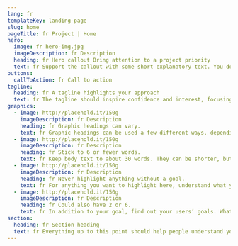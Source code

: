 ```yaml
---
lang: fr
templateKey: landing-page
slug: home
pageTitle: fr Project | Home
hero:
  image: fr hero-img.jpg
  imageDescription: fr Description
  heading: fr Hero callout Bring attention to a project priority
  text: fr Support the callout with some short explanatory text. You don’t need more than a couple of sentences.
buttons:
  callToAction: fr Call to action
tagline:
  heading: fr A tagline highlights your approach
  text: fr The tagline should inspire confidence and interest, focusing on the value that your overall approach offers to your audience. Use a heading typeface and keep your tagline to just a few words, and don’t confuse or mystify. Use the right side of the grid to explain the tagline a bit more. What are your goals? How do you do your work? Write in the present tense, and stay brief here. People who are interested can find details on internal pages.
graphics:
  - image: http://placehold.it/150g
    imageDescription: fr Description
    heading: fr Graphic headings can vary.
    text: fr Graphic headings can be used a few different ways, depending on what your landing page is for. Highlight your values, specific program areas, or results.
  - image: http://placehold.it/150g
    imageDescription: fr Description
    heading: fr Stick to 6 or fewer words.
    text: fr Keep body text to about 30 words. They can be shorter, but try to be somewhat balanced across all four. It creates a clean appearance with good spacing.
  - image: http://placehold.it/150g
    imageDescription: fr Description
    heading: fr Never highlight anything without a goal.
    text: fr For anything you want to highlight here, understand what your users know now, and what activity or impression you want from them after they see it.
  - image: http://placehold.it/150g
    imageDescription: fr Description
    heading: fr Could also have 2 or 6.
    text: fr In addition to your goal, find out your users’ goals. What do they want to know or do that supports your mission? Use these headings to show these.
section:
  heading: fr Section heading
  text: fr Everything up to this point should help people understand your agency or project who you are, your goal or mission, and how you approach it. Use this section to encourage them to act. Describe why they should get in touch here, and use an active verb on the button below. “Get in touch,” “Learn more,” and so on.
---
```

